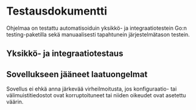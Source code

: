 # Testausdokumentti
Ohjelmaa on testattu automatisoiduin yksikkö- ja integraatiotestein Go:n
testing-paketilla sekä manuaalisesti tapahtunein järjestelmätason testein.

## Yksikkö- ja integraatiotestaus

## Sovellukseen jääneet laatuongelmat
Sovellus ei ehkä anna järkevää virheilmoitusta, jos konfiguraatio- tai
välimuistitiedostot ovat korruptoituneet tai niiden oikeudet ovat asetettu
väärin.